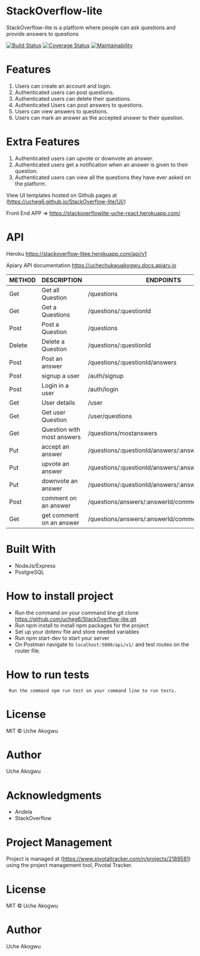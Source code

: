 # StackOverflow-lite
StackOverflow-lite is a platform where people can ask questions and provide answers to questions


[![Build Status](https://travis-ci.org/ucheg6/StackOverflow-lite.svg?branch=develop)](https://travis-ci.org/ucheg6/StackOverflow-lite)
[![Coverage Status](https://coveralls.io/repos/github/ucheg6/StackOverflow-lite/badge.svg?branch=develop)](https://coveralls.io/github/ucheg6/StackOverflow-lite?branch=develop)
[![Maintainability](https://api.codeclimate.com/v1/badges/d151392d36b3bc923567/maintainability)](https://codeclimate.com/github/ucheg6/StackOverflow-lite/maintainability)



# Features

   1. Users can create an account and login.
   2. Authenticated users can post questions.
   3. Authenticated users can delete their questions.
   4. Authenticated Users can post answers to questions.
   5. Users can view answers to questions.
   6. Users can mark an answer as the accepted answer to their question.

# Extra Features

   1. Authenticated users can upvote or downvote an answer.
   2. Authenticated users get a notification when an answer is given to their question.
   3. Authenticated users can view all the questions they have ever asked on the platform.
   
 View UI templates hosted on Github pages at (https://ucheg6.github.io/StackOverflow-lite/UI/) 
 
 Front End APP => https://stackoverflowlite-uche-react.herokuapp.com/

# API 
   Heroku  https://stackoverflow-litee.herokuapp.com/api/v1
  
   Apiary API documentation https://uchechukwuakogwu.docs.apiary.io

  | METHOD  | DESCRIPTION                  |             ENDPOINTS                                 |
  | --------| -------------                |          -------------------------------              |
  | Get     | Get all Question             |      /questions                                       |
  | Get     | Get a Questions              |     /questions/:questionId                            |
  | Post    | Post a Question              |     /questions                                        |
  | Delete  | Delete a Question            |     /questions/:questionId                            | 
  | Post    | Post an answer               |     /questions/:questionId/answers                    | 
  | Post    | signup a user                |     /auth/signup                                      | 
  | Post    | Login in a user              |     /auth/login                                       | 
  | Get     | User details                 |     /user                                             | 
  | Get     | Get user Question            |     /user/questions                                   | 
  | Get     | Question with most answers   |     /questions/mostanswers                            | 
  | Put     | accept an answer             |     /questions/:questionId/answers/:answerId          |  
  | Put     | upvote an answer             |     /questions/:questionId/answers/:answerId/upvotes  |
  | Put     | downvote an answer           |     /questions/:questionId/answers/:answerId/downvotes|
  | Post    | comment on an answer         |     /questions/answers/:answerId/comments             |
  | Get     | get comment on an answer     |     /questions/answers/:answerId/comments             |
  

# Built With
   - NodeJs/Express
   - PostgreSQL
   
# How to install project
   - Run the command on your command line git clone https://github.com/ucheg6/StackOverflow-lite.git
   - Run npm install to install npm packages for the project 
   - Set up your dotenv file and store needed variables
   - Run npm start-dev to start your server
   - On Postman navigate to ``` localhost:5000/api/v1/ ``` and test routes on the router file.

# How to run tests
     Run the command npm run test on your command line to run tests.

# License
  MIT © Uche Akogwu  

# Author
  Uche Akogwu

# Acknowledgments
   - Andela 
   - StackOverflow
  
# Project Management
  Project is managed at (https://www.pivotaltracker.com/n/projects/2189581) using the project management tool, Pivotal Tracker.
 
# License
  MIT © Uche Akogwu  
# Author
  Uche Akogwu
